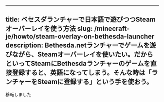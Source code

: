 
---
title: ベセスダランチャーで日本語で遊びつつSteamオーバーレイを使う方法
slug: /minecraft-je/howto/steam-overlay-on-bethesda-launcher
description: Bethesda.netランチャーでゲームを遊びながら、Steamオーバーレイを使いたい。だからといってSteamにBethesdaランチャーのゲームを直接登録すると、英語になってしまう。そんな時は「ランチャーをSteamに登録する」という手を使おう。
---

移転しました
